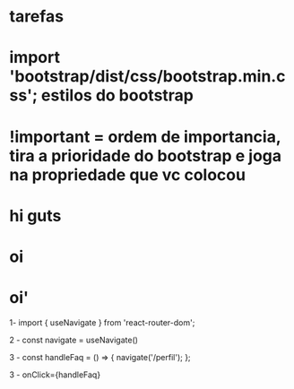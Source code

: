 # tarefas 


# import 'bootstrap/dist/css/bootstrap.min.css'; estilos do bootstrap
# !important = ordem de importancia, tira a prioridade do bootstrap e joga na propriedade que vc colocou
# hi guts
# oi
# oi'

1- import { useNavigate } from 'react-router-dom';

2 - const navigate = useNavigate()

3 - const handleFaq = () => {
  navigate('/perfil');
};
  
3 - onClick={handleFaq}


<!-- <header
        className={classNames(
          styles.header, 
          "d-flex", 
          "align-items-center", 
          "justify-content-between", 
          "text-white", 
          "p-3"
        )}
      >
        <i className="bi bi-arrow-left-short pointer" style={{ fontSize: '36px', cursor: 'pointer'}} onClick={handleBackHome}></i>
        <h2>Comunidade</h2>
        <i></i>
</header> -->